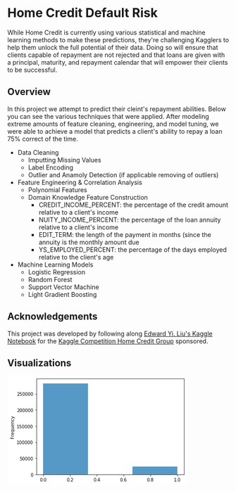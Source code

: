 # Home Credit Default Risk

While Home Credit is currently using various statistical and machine learning methods to make these predictions, they're challenging Kagglers to help them unlock the full potential of their data. Doing so will ensure that clients capable of repayment are not rejected and that loans are given with a principal, maturity, and repayment calendar that will empower their clients to be successful.

## Overview
In this project we attempt to predict their cleint's repayment abilities.  Below you can see the various techniques that were applied.  After modeling extreme amounts of feature cleaning, engineering, and model tuning, we were able to achieve a model that predicts a client's ability to repay a loan 75% correct of the time.

* Data Cleaning
  * Imputting Missing Values 
  * Label Encoding 
  * Outlier and Anamoly Detection (if applicable removing of outliers)
* Feature Engineering & Correlation Analysis
  * Polynomial Features
  * Domain Knowledge Feature Construction 
    * CREDIT_INCOME_PERCENT: the percentage of the credit amount relative to a client's income
    * NUITY_INCOME_PERCENT: the percentage of the loan annuity relative to a client's income
    * EDIT_TERM: the length of the payment in months (since the annuity is the monthly amount due
    * YS_EMPLOYED_PERCENT: the percentage of the days employed relative to the client's age
* Machine Learning Models
  * Logistic Regression 
  * Random Forest
  * Support Vector Machine
  * Light Gradient Boosting
  
## Acknowledgements
This project was developed by following along [Edward Yi. Liu's Kaggle Notebook](https://www.kaggle.com/edwardyiliu/from-data-to-features-and-classification) for the [Kaggle Competition Home Credit Group](https://www.kaggle.com/c/home-credit-default-risk/overview) sponsored.  

## Visualizations
![Alt text](https://github.com/yiannimercer/Home_Credit_Default_Risk/blob/main/Images/Figure_1.png)
